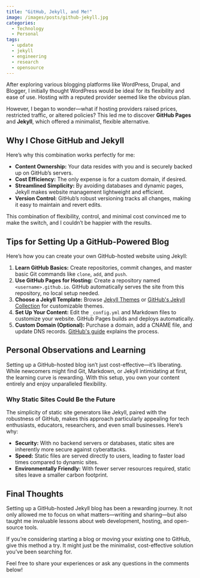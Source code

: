 ```yaml
---
title: "GitHub, Jekyll, and Me!"
image: /images/posts/github-jekyll.jpg
categories: 
  - Technology
  - Personal
tags:
  - update
  - jekyll
  - engineering
  - research
  - opensource
---
```


After exploring various blogging platforms like WordPress, Drupal, and Blogger, I initially thought WordPress would be ideal for its flexibility and ease of use. Hosting with a reputed provider seemed like the obvious plan.

However, I began to wonder—what if hosting providers raised prices, restricted traffic, or altered policies? This led me to discover **GitHub Pages** and **Jekyll**, which offered a minimalist, flexible alternative.

## Why I Chose GitHub and Jekyll

Here’s why this combination works perfectly for me:

- **Content Ownership:** Your data resides with you and is securely backed up on GitHub’s servers.
- **Cost Efficiency:** The only expense is for a custom domain, if desired.
- **Streamlined Simplicity:** By avoiding databases and dynamic pages, Jekyll makes website management lightweight and efficient.
- **Version Control:** GitHub’s robust versioning tracks all changes, making it easy to maintain and revert edits.

This combination of flexibility, control, and minimal cost convinced me to make the switch, and I couldn’t be happier with the results.

## Tips for Setting Up a GitHub-Powered Blog

Here’s how you can create your own GitHub-hosted website using Jekyll:

1. **Learn GitHub Basics:** Create repositories, commit changes, and master basic Git commands like `clone`, `add`, and `push`.
2. **Use GitHub Pages for Hosting:** Create a repository named `<username>.github.io`. GitHub automatically serves the site from this repository, no local setup needed.
3. **Choose a Jekyll Template:** Browse [Jekyll Themes](https://jekyllthemes.io/) or [GitHub's Jekyll Collection](https://github.com/topics/jekyll-theme) for customizable themes.
4. **Set Up Your Content:** Edit the `_config.yml` and Markdown files to customize your website. GitHub Pages builds and deploys automatically.
5. **Custom Domain (Optional):** Purchase a domain, add a CNAME file, and update DNS records. [GitHub's guide](https://help.github.com/articles/setting-up-a-custom-domain-with-github-pages/) explains the process.

## Personal Observations and Learning

Setting up a GitHub-hosted blog isn’t just cost-effective—it’s liberating. While newcomers might find Git, Markdown, or Jekyll intimidating at first, the learning curve is rewarding. With this setup, you own your content entirely and enjoy unparalleled flexibility.

### Why Static Sites Could Be the Future

The simplicity of static site generators like Jekyll, paired with the robustness of GitHub, makes this approach particularly appealing for tech enthusiasts, educators, researchers, and even small businesses. Here’s why:

- **Security:** With no backend servers or databases, static sites are inherently more secure against cyberattacks.
- **Speed:** Static files are served directly to users, leading to faster load times compared to dynamic sites.
- **Environmentally Friendly:** With fewer server resources required, static sites leave a smaller carbon footprint.

## Final Thoughts

Setting up a GitHub-hosted Jekyll blog has been a rewarding journey. It not only allowed me to focus on what matters—writing and sharing—but also taught me invaluable lessons about web development, hosting, and open-source tools.

If you’re considering starting a blog or moving your existing one to GitHub, give this method a try. It might just be the minimalist, cost-effective solution you’ve been searching for.

Feel free to share your experiences or ask any questions in the comments below!